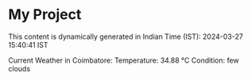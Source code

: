 # My Project

This content is dynamically generated in Indian Time (IST): 2024-03-27 15:40:41 IST


Current Weather in Coimbatore:
Temperature: 34.88 °C
Condition: few clouds
